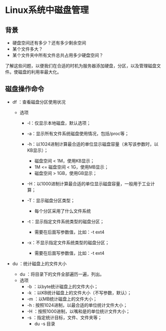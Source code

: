 # Linux系统中磁盘管理

## 背景
- 硬盘空间还有多少？还有多少剩余空间
- 某个文件多大？
- 某个文件夹中所有文件总共占用多少硬盘空间？

了解这些问题，以便我们在合适的时机为服务器添加硬盘，分区，以及管理磁盘文件。使磁盘的利用率最大化。


## 磁盘操作命令
- df ：查看磁盘分区使用状况
  - 选项
    - -l：仅显示本地磁盘，默认选项；
    - -a：显示所有文件系统磁盘使用情况，包括/proc等；
    - -h：以1024进制计算最合适的单位显示磁盘容量（未写该参数时，以KB显示）；
      - 磁盘空间 < 1M，使用KB显示；
      - 1M <= 磁盘空间 < 1G，使用MB显示；
      - 磁盘空间 > 1GB，使用GB显示；

    - -H：以1000进制计算最合适的单位显示磁盘容量，一般用于工业计算；
    - -T：显示磁盘分区类型；
      - 每个分区采用了什么文件系统
    - -t：显示指定文件系统类型的磁盘分区；
      - 需要在后面写参数值，比如：-t ext4
    - -x：不显示指定文件系统类型的磁盘分区；
      - 需要在后面写参数值，比如：-t ext4
  
- du ：统计磁盘上的文件大小
  - du ：将目录下的文件全部遍历一遍，列出。
  - 选项
    - -b ：以byte统计磁盘上的文件大小；
    - -k ：以KB统计磁盘上的文件大小（不写参数，默认）；
    - -m ：以MB统计磁盘上的文件大小；
    - -h : 按照1024进制，以最合适的单位统计文件大小；
    - -H ：按照1000进制，以嘴和是的单位统计文件大小；
    - -s ：指定统计目标，文件、文件夹等；
      - du -s 目录